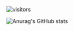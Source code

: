 ![visitors](https://visitor-badge.glitch.me/badge?page_id=page.id&left_color=green&right_color=red)


![Anurag's GitHub stats](https://github-readme-stats.vercel.app/api?username=anuraghazra&theme=graywhite&show_icons=true)
